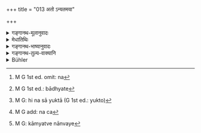 +++
title = "013 अतो ऽन्यतमया"

+++

<details><summary>गङ्गानथ-मूलानुवादः</summary>

The twice-born Accomplished Student, living by any one of these means of livelihood, should keep these (following) observances, which are conducive to heaven, longevity and fame.—(13)
</details>

<details><summary>मेधातिथिः</summary>

वृत्तिविषयो निधिर् वृत्तिशब्देनोक्तः । तेन्**आन्यतमये**ति न[^४७] तदपेक्षम् एकजीवितम् अन्यतमेन निवृत्तिविधानात् । अतो वृत्तिसमुच्चयजीविनः पितृधनं प्राप्तवतश् च व्रताधिकारो न युज्यते । अन्यथा एकवृत्तिजीवन एव स्यात् । **व्रतानीमानि** । मानसः संकल्पो व्रतम् उच्यते- "शास्त्रविहितम् इदं मया कर्तव्यम् इदं वा न कर्तव्यम्" इत्य् एवम् ।


[^४७]:
     M G 1st ed. omit: na

- **स्वर्गायुष्ययशस्यानि** व्रतधारणफलानि <u>केचिद् आहुः</u> । अतश् चैतत् फलार्थिनो व्रतेष्व् अधिकारः । 

- <u>तद् अयुक्तम्</u> । अनित्यत्वम् एवं सति प्रसज्येत । तत्रोत्तरश्लोके नित्यग्रहणं बाध्येत[^४८] । श्रुतौ चैषां नित्यता ज्ञापिता "यावत् हि एनसा युक्तो[^४९] भवति" इति ।[^५०] स्वर्गादीनां काम्यत्वेनान्वये[^५१] नाधिकृतविशेषणत्वं प्रतिपद्येरन् ॥ ४.१३ ॥


[^५१]:
     M G: kāmyatve nānvaye


[^५०]:
     M G add: na ca


[^४९]:
     M G: hi na sā yuktā (G 1st ed.: yukto)


[^४८]:
     M G 1st ed.: bādhyate
</details>

<details><summary>गङ्गानथ-भाष्यानुवादः</summary>

The term ‘*means of livelihood*’ stands for the rule regarding subsistence. Hence, ‘*by any one*’ does not imply that the man’s life should be entirely dependent upon that one; because the rules do not say that he who has recourse to one living should not have recourse to another. It is for this reason,too, that the mail subsisting by a number of means of living, or the man who has inherited his father’s property (and hence does not stand in need of the modes of living just described), does not cease to be entitled to the keeping of the observances. If this were not so, then it would be absolutely necessary for the man to adopt only *one* mode of living.

‘*These observances*.’—‘Observance’ means *mental determination*, in the form—‘such and such an act is enjoined by the scriptures,—I should do this—or I should not do that.’

‘*Conducive to heaven, longevity and fame*.’— Some people have held that this mentions the results actually following from the keeping of the observances; and hence it is only persons desiring these results, that have to keep the observances.

This, however, is not right. As if this were so, then the observances would cease to be obligatory; and this would be incompatible with the term ‘*nitya*,’ ‘daily,’ ‘always,’ occurring in the next verse. Further, the Veda has indicated the obligatory character of these observances:—‘By not keeping these, one becomes beset with sin,’ Further, if Heaven and the rest were construed as something desired, they could not attain the position of being qualifications of the persons entitled to the observances.—(13)
</details>

<details><summary>गङ्गानथ-तुल्य-वाक्यानि</summary>

*Mahābhārata* (12.249.25-28).—‘The man who carries on, without
complaint, the functions of the householder, purifies ten ancestors and
ten descendants.... For householders whose self is under control a place
in heaven is effectively secured.’
</details>

<details><summary>Bühler</summary>

013	A Brahmana, who is a Snataka and subsists by one of the (above-mentioned) modes of life, must discharge the (following) duties which secure heavenly bliss, long life, and fame.
</details>
